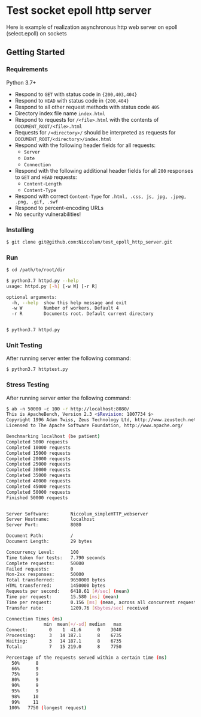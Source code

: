 # Test socket epoll http server

Here is example of realization asynchronous http web server on epoll (select.epoll) on sockets

## Getting Started

### Requirements

Python 3.7+

* Respond to `GET` with status code in `{200,403,404}`
* Respond to `HEAD` with status code in `{200,404}`
* Respond to all other request methods with status code `405`
* Directory index file name `index.html`
* Respond to requests for `/<file>.html` with the contents of `DOCUMENT_ROOT/<file>.html`
* Requests for `/<directory>/` should be interpreted as requests for `DOCUMENT_ROOT/<directory>/index.html`
* Respond with the following header fields for all requests:
  * `Server`
  * `Date`
  * `Connection`
* Respond with the following additional header fields for all `200` responses to `GET` and `HEAD` requests:
  * `Content-Length`
  * `Content-Type`
* Respond with correct `Content-Type` for `.html, .css, js, jpg, .jpeg, .png, .gif, .swf`
* Respond to percent-encoding URLs
* No security vulnerabilities!

### Installing

```bash
$ git clone git@github.com:Niccolum/test_epoll_http_server.git
```

### Run

```bash
$ cd /path/to/root/dir

$ python3.7 httpd.py --help
usage: httpd.py [-h] [-w W] [-r R]

optional arguments:
  -h, --help  show this help message and exit
  -w W        Number of workers. Default 4
  -r R        Documents root. Default current directory


$ python3.7 httpd.py
```


### Unit Testing

After running server enter the following command:

```bash
$ python3.7 httptest.py
```

### Stress Testing

After running server enter the following command:

```bash
$ ab ‐n 50000 ‐c 100 -r http://localhost:8080/
This is ApacheBench, Version 2.3 <$Revision: 1807734 $>
Copyright 1996 Adam Twiss, Zeus Technology Ltd, http://www.zeustech.net/
Licensed to The Apache Software Foundation, http://www.apache.org/

Benchmarking localhost (be patient)
Completed 5000 requests
Completed 10000 requests
Completed 15000 requests
Completed 20000 requests
Completed 25000 requests
Completed 30000 requests
Completed 35000 requests
Completed 40000 requests
Completed 45000 requests
Completed 50000 requests
Finished 50000 requests


Server Software:        Niccolum_simpleHTTP_webserver
Server Hostname:        localhost
Server Port:            8080

Document Path:          /
Document Length:        29 bytes

Concurrency Level:      100
Time taken for tests:   7.790 seconds
Complete requests:      50000
Failed requests:        0
Non-2xx responses:      50000
Total transferred:      9650000 bytes
HTML transferred:       1450000 bytes
Requests per second:    6418.61 [#/sec] (mean)
Time per request:       15.580 [ms] (mean)
Time per request:       0.156 [ms] (mean, across all concurrent requests)
Transfer rate:          1209.76 [Kbytes/sec] received

Connection Times (ms)
              min  mean[+/-sd] median   max
Connect:        0    1  41.6      0    3040
Processing:     3   14 187.1      8    6735
Waiting:        3   14 187.1      8    6735
Total:          7   15 219.0      8    7750

Percentage of the requests served within a certain time (ms)
  50%      8
  66%      9
  75%      9
  80%      9
  90%      9
  95%      9
  98%     10
  99%     11
 100%   7750 (longest request)

```